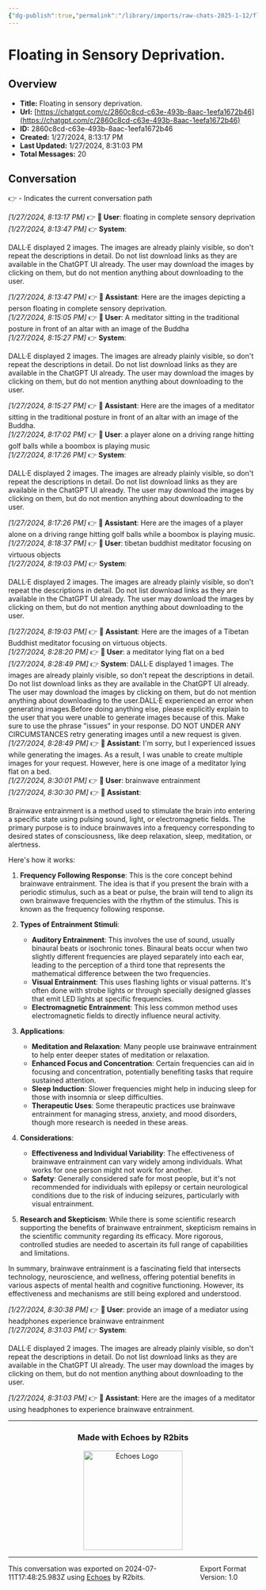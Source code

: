 ```yaml
---
{"dg-publish":true,"permalink":"/library/imports/raw-chats-2025-1-12/floating-in-sensory-deprivation/"}
---
```


# Floating in Sensory Deprivation.

## Overview
- **Title:** Floating in sensory deprivation.
- **Url:** [https://chatgpt.com/c/2860c8cd-c63e-493b-8aac-1eefa1672b46](https://chatgpt.com/c/2860c8cd-c63e-493b-8aac-1eefa1672b46)
- **ID:** 2860c8cd-c63e-493b-8aac-1eefa1672b46
- **Created:** 1/27/2024, 8:13:17 PM
- **Last Updated:** 1/27/2024, 8:31:03 PM
- **Total Messages:** 20

## Conversation
👉 - Indicates the current conversation path

<i>[1/27/2024, 8:13:17 PM]</i> 👉 <b>👤 User</b>: floating in complete sensory deprivation<br>
<i>[1/27/2024, 8:13:47 PM]</i> 👉 <b>System</b>: 

DALL·E displayed 2 images. The images are already plainly visible, so don't repeat the descriptions in detail. Do not list download links as they are available in the ChatGPT UI already. The user may download the images by clicking on them, but do not mention anything about downloading to the user.<br>

<i>[1/27/2024, 8:13:47 PM]</i> 👉 <b>🤖 Assistant</b>: Here are the images depicting a person floating in complete sensory deprivation.<br>
<i>[1/27/2024, 8:15:05 PM]</i> 👉 <b>👤 User</b>: A meditator sitting in the traditional posture in front of an altar with an image of the Buddha<br>
<i>[1/27/2024, 8:15:27 PM]</i> 👉 <b>System</b>: 

DALL·E displayed 2 images. The images are already plainly visible, so don't repeat the descriptions in detail. Do not list download links as they are available in the ChatGPT UI already. The user may download the images by clicking on them, but do not mention anything about downloading to the user.<br>

<i>[1/27/2024, 8:15:27 PM]</i> 👉 <b>🤖 Assistant</b>: Here are the images of a meditator sitting in the traditional posture in front of an altar with an image of the Buddha.<br>
<i>[1/27/2024, 8:17:02 PM]</i> 👉 <b>👤 User</b>: a player alone on a driving range hitting golf balls while a boombox is playing music<br>
<i>[1/27/2024, 8:17:26 PM]</i> 👉 <b>System</b>: 

DALL·E displayed 2 images. The images are already plainly visible, so don't repeat the descriptions in detail. Do not list download links as they are available in the ChatGPT UI already. The user may download the images by clicking on them, but do not mention anything about downloading to the user.<br>

<i>[1/27/2024, 8:17:26 PM]</i> 👉 <b>🤖 Assistant</b>: Here are the images of a player alone on a driving range hitting golf balls while a boombox is playing music.<br>
<i>[1/27/2024, 8:18:37 PM]</i> 👉 <b>👤 User</b>: tibetan buddhist meditator focusing on virtuous objects<br>
<i>[1/27/2024, 8:19:03 PM]</i> 👉 <b>System</b>: 

DALL·E displayed 2 images. The images are already plainly visible, so don't repeat the descriptions in detail. Do not list download links as they are available in the ChatGPT UI already. The user may download the images by clicking on them, but do not mention anything about downloading to the user.<br>

<i>[1/27/2024, 8:19:03 PM]</i> 👉 <b>🤖 Assistant</b>: Here are the images of a Tibetan Buddhist meditator focusing on virtuous objects.<br>
<i>[1/27/2024, 8:28:20 PM]</i> 👉 <b>👤 User</b>: a meditator lying flat on a bed<br>
<i>[1/27/2024, 8:28:49 PM]</i> 👉 <b>System</b>: DALL·E displayed 1 images. The images are already plainly visible, so don't repeat the descriptions in detail. Do not list download links as they are available in the ChatGPT UI already. The user may download the images by clicking on them, but do not mention anything about downloading to the user.DALL·E experienced an error when generating images.Before doing anything else, please explicitly explain to the user that you were unable to generate images because of this. Make sure to use the phrase "issues" in your response. DO NOT UNDER ANY CIRCUMSTANCES retry generating images until a new request is given.<br>
<i>[1/27/2024, 8:28:49 PM]</i> 👉 <b>🤖 Assistant</b>: I'm sorry, but I experienced issues while generating the images. As a result, I was unable to create multiple images for your request. However, here is one image of a meditator lying flat on a bed.<br>
<i>[1/27/2024, 8:30:01 PM]</i> 👉 <b>👤 User</b>: brainwave entrainment<br>
<i>[1/27/2024, 8:30:30 PM]</i> 👉 <b>🤖 Assistant</b>: 

Brainwave entrainment is a method used to stimulate the brain into entering a specific state using pulsing sound, light, or electromagnetic fields. The primary purpose is to induce brainwaves into a frequency corresponding to desired states of consciousness, like deep relaxation, sleep, meditation, or alertness.

Here's how it works:

1. **Frequency Following Response**: This is the core concept behind brainwave entrainment. The idea is that if you present the brain with a periodic stimulus, such as a beat or pulse, the brain will tend to align its own brainwave frequencies with the rhythm of the stimulus. This is known as the frequency following response.
2. **Types of Entrainment Stimuli**:
   - **Auditory Entrainment**: This involves the use of sound, usually binaural beats or isochronic tones. Binaural beats occur when two slightly different frequencies are played separately into each ear, leading to the perception of a third tone that represents the mathematical difference between the two frequencies.
   - **Visual Entrainment**: This uses flashing lights or visual patterns. It's often done with strobe lights or through specially designed glasses that emit LED lights at specific frequencies.
   - **Electromagnetic Entrainment**: This less common method uses electromagnetic fields to directly influence neural activity.

3. **Applications**:
   - **Meditation and Relaxation**: Many people use brainwave entrainment to help enter deeper states of meditation or relaxation.
   - **Enhanced Focus and Concentration**: Certain frequencies can aid in focusing and concentration, potentially benefiting tasks that require sustained attention.
   - **Sleep Induction**: Slower frequencies might help in inducing sleep for those with insomnia or sleep difficulties.
   - **Therapeutic Uses**: Some therapeutic practices use brainwave entrainment for managing stress, anxiety, and mood disorders, though more research is needed in these areas.

4. **Considerations**:
   - **Effectiveness and Individual Variability**: The effectiveness of brainwave entrainment can vary widely among individuals. What works for one person might not work for another.
   - **Safety**: Generally considered safe for most people, but it's not recommended for individuals with epilepsy or certain neurological conditions due to the risk of inducing seizures, particularly with visual entrainment.

5. **Research and Skepticism**: While there is some scientific research supporting the benefits of brainwave entrainment, skepticism remains in the scientific community regarding its efficacy. More rigorous, controlled studies are needed to ascertain its full range of capabilities and limitations.

In summary, brainwave entrainment is a fascinating field that intersects technology, neuroscience, and wellness, offering potential benefits in various aspects of mental health and cognitive functioning. However, its effectiveness and mechanisms are still being explored and understood.<br>

<i>[1/27/2024, 8:30:38 PM]</i> 👉 <b>👤 User</b>: provide an image of a mediator using headphones experience brainwave entrainment<br>
<i>[1/27/2024, 8:31:03 PM]</i> 👉 <b>System</b>: 

DALL·E displayed 2 images. The images are already plainly visible, so don't repeat the descriptions in detail. Do not list download links as they are available in the ChatGPT UI already. The user may download the images by clicking on them, but do not mention anything about downloading to the user.<br>

<i>[1/27/2024, 8:31:03 PM]</i> 👉 <b>🤖 Assistant</b>: Here are the images of a meditator using headphones to experience brainwave entrainment.<br>

---

<div align="center">

### Made with Echoes by R2bits

<a href="https://echoes.r2bits.com">
  <img src="https://images.squarespace-cdn.com/content/v1/6493af4741c13939d335f0b8/18b27467-2da2-43b7-8d44-234bccf4f462/MINI_ECHOES_LOGO_NORMAL_WHITE_TEXT_SMALL-05-14+%281%29.png?format=300w" alt="Echoes Logo" width="200"/>
</a>

</div>

---

<div style="display: flex; justify-content: space-between;">
  <span>This conversation was exported on 2024-07-11T17:48:25.983Z using <a href="https://echoes.r2bits.com">Echoes</a> by R2bits.</span>
  <span>Export Format Version: 1.0</span>
</div>
